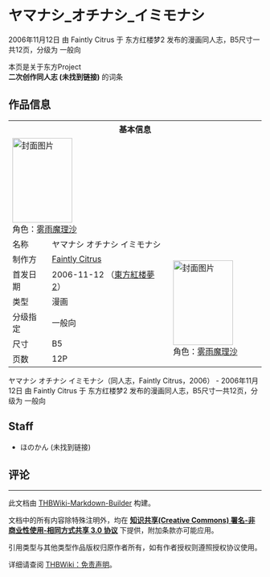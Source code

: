 # ヤマナシ_オチナシ_イミモナシ

<!-- source html: G:\repos\THBWiki-Markdown-Builder\THBWikiMarkdown\Temp\main\2\21\ns0%3A%E3%83%A4%E3%83%9E%E3%83%8A%E3%82%B7_%E3%82%AA%E3%83%81%E3%83%8A%E3%82%B7_%E3%82%A4%E3%83%9F%E3%83%A2%E3%83%8A%E3%82%B7.html -->

2006年11月12日 由 Faintly Citrus 于 东方红楼梦2 发布的漫画同人志，B5尺寸一共12页，分级为 一般向

本页是关于东方Project  
 **二次创作同人志 (未找到链接)** 的词条

## 作品信息

<table><tbody><tr><th colspan="3">基本信息</th></tr><tr><td class="cover-artwork-mobile" colspan="2"><a href="./文件-ヤマナシ_オチナシ_イミモナシ封面.jpg.md" class="image" title="封面图片"><img alt="封面图片" src="https://upload.thwiki.cc/thumb/a/a8/%E3%83%A4%E3%83%9E%E3%83%8A%E3%82%B7_%E3%82%AA%E3%83%81%E3%83%8A%E3%82%B7_%E3%82%A4%E3%83%9F%E3%83%A2%E3%83%8A%E3%82%B7%E5%B0%81%E9%9D%A2.jpg/119px-%E3%83%A4%E3%83%9E%E3%83%8A%E3%82%B7_%E3%82%AA%E3%83%81%E3%83%8A%E3%82%B7_%E3%82%A4%E3%83%9F%E3%83%A2%E3%83%8A%E3%82%B7%E5%B0%81%E9%9D%A2.jpg" decoding="async" loading="lazy" width="119" height="168" srcset="https://upload.thwiki.cc/thumb/a/a8/%E3%83%A4%E3%83%9E%E3%83%8A%E3%82%B7_%E3%82%AA%E3%83%81%E3%83%8A%E3%82%B7_%E3%82%A4%E3%83%9F%E3%83%A2%E3%83%8A%E3%82%B7%E5%B0%81%E9%9D%A2.jpg/178px-%E3%83%A4%E3%83%9E%E3%83%8A%E3%82%B7_%E3%82%AA%E3%83%81%E3%83%8A%E3%82%B7_%E3%82%A4%E3%83%9F%E3%83%A2%E3%83%8A%E3%82%B7%E5%B0%81%E9%9D%A2.jpg 1.5x, https://upload.thwiki.cc/thumb/a/a8/%E3%83%A4%E3%83%9E%E3%83%8A%E3%82%B7_%E3%82%AA%E3%83%81%E3%83%8A%E3%82%B7_%E3%82%A4%E3%83%9F%E3%83%A2%E3%83%8A%E3%82%B7%E5%B0%81%E9%9D%A2.jpg/237px-%E3%83%A4%E3%83%9E%E3%83%8A%E3%82%B7_%E3%82%AA%E3%83%81%E3%83%8A%E3%82%B7_%E3%82%A4%E3%83%9F%E3%83%A2%E3%83%8A%E3%82%B7%E5%B0%81%E9%9D%A2.jpg 2x" data-file-width="1067" data-file-height="1509"></a><div class="cover-char">角色：<a href="./雾雨魔理沙.md" title="雾雨魔理沙">雾雨魔理沙</a></div></td>
</tr><tr><td class="label">名称</td><td colspan="2"> ヤマナシ オチナシ イミモナシ </td></tr><tr><td class="label">制作方</td><td><a href="./Faintly_Citrus.md" title="Faintly Citrus">Faintly Citrus</a></td><td class="cover-artwork" rowspan="6" style="min-width:168px;"><a href="./文件-ヤマナシ_オチナシ_イミモナシ封面.jpg.md" class="image" title="封面图片"><img alt="封面图片" src="https://upload.thwiki.cc/thumb/a/a8/%E3%83%A4%E3%83%9E%E3%83%8A%E3%82%B7_%E3%82%AA%E3%83%81%E3%83%8A%E3%82%B7_%E3%82%A4%E3%83%9F%E3%83%A2%E3%83%8A%E3%82%B7%E5%B0%81%E9%9D%A2.jpg/119px-%E3%83%A4%E3%83%9E%E3%83%8A%E3%82%B7_%E3%82%AA%E3%83%81%E3%83%8A%E3%82%B7_%E3%82%A4%E3%83%9F%E3%83%A2%E3%83%8A%E3%82%B7%E5%B0%81%E9%9D%A2.jpg" decoding="async" loading="lazy" width="119" height="168" srcset="https://upload.thwiki.cc/thumb/a/a8/%E3%83%A4%E3%83%9E%E3%83%8A%E3%82%B7_%E3%82%AA%E3%83%81%E3%83%8A%E3%82%B7_%E3%82%A4%E3%83%9F%E3%83%A2%E3%83%8A%E3%82%B7%E5%B0%81%E9%9D%A2.jpg/178px-%E3%83%A4%E3%83%9E%E3%83%8A%E3%82%B7_%E3%82%AA%E3%83%81%E3%83%8A%E3%82%B7_%E3%82%A4%E3%83%9F%E3%83%A2%E3%83%8A%E3%82%B7%E5%B0%81%E9%9D%A2.jpg 1.5x, https://upload.thwiki.cc/thumb/a/a8/%E3%83%A4%E3%83%9E%E3%83%8A%E3%82%B7_%E3%82%AA%E3%83%81%E3%83%8A%E3%82%B7_%E3%82%A4%E3%83%9F%E3%83%A2%E3%83%8A%E3%82%B7%E5%B0%81%E9%9D%A2.jpg/237px-%E3%83%A4%E3%83%9E%E3%83%8A%E3%82%B7_%E3%82%AA%E3%83%81%E3%83%8A%E3%82%B7_%E3%82%A4%E3%83%9F%E3%83%A2%E3%83%8A%E3%82%B7%E5%B0%81%E9%9D%A2.jpg 2x" data-file-width="1067" data-file-height="1509"></a><div class="cover-char">角色：<a href="./雾雨魔理沙.md" title="雾雨魔理沙">雾雨魔理沙</a></div></td>
</tr><tr><td class="label">首发日期</td><td>2006-11-12&#160;（<a href="/展会作品列表?e=%E4%B8%9C%E6%96%B9%E7%BA%A2%E6%A5%BC%E6%A2%A6%232">東方紅楼夢2</a>）</td></tr><tr><td class="label">类型</td><td>漫画</td></tr><tr><td class="label">分级指定</td><td>一般向</td></tr><tr><td class="label">尺寸</td><td>B5</td></tr><tr><td class="label">页数</td><td>12P</td></tr></tbody></table>

ヤマナシ オチナシ イミモナシ（同人志，Faintly Citrus，2006） - 2006年11月12日 由 Faintly Citrus 于 东方红楼梦2 发布的漫画同人志，B5尺寸一共12页，分级为 一般向

## Staff
- ほのかん (未找到链接)


## 评论




---

此文档由 [THBWiki-Markdown-Builder](https://github.com/Delsin-Yu/THBWiki-Markdown-Builder) 构建。

文档中的所有内容除特殊注明外，均在 [**知识共享(Creative Commons) 署名-非商业性使用-相同方式共享 3.0 协议**](https://creativecommons.org/licenses/by-sa/3.0/deed.zh-hans) 下提供，附加条款亦可能应用。

引用类型与其他类型作品版权归原作者所有，如有作者授权则遵照授权协议使用。

详细请查阅 [THBWiki：免责声明](https://thbwiki.cc/THBWiki:%E5%85%8D%E8%B4%A3%E5%A3%B0%E6%98%8E)。


